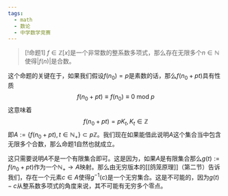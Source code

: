 ```yaml
---
tags:
  - math
  - 数论
  - 中学数学竞赛
---
```


> [!命题1]
> $f \in \mathbb{Z}[x]$是一个非常数的整系数多项式，那么存在无限多个$n\in \mathbb{N}$使得$|f(n)|$是合数。

这个命题的关键在于，如果我们假设$f(n_0)=p$是素数的话，那么$f(n_0+pt)$具有性质$$f(n_0+pt)\equiv f(n_0)\equiv 0 \text{ mod }p$$这意味着$$f(n_0+pt)=pK_t,K_t \in \mathbb{Z}$$即$A:=\{f(n_0+pt),t\in \mathbb{N}_{+}\}\subset p\mathbb{Z}$。我们现在如果能借此说明$A$这个集合当中包含无限多个合数，那么命题1自然也就成立。

这只需要说明$A$不是一个有限集合即可。这是因为，如果$A$是有限集合那么$g(t):=f(n_0+pt)$作为一个$\mathbb{N}_{+}\to A$映射。那么由无穷版本的[[鸽笼原理]]（第二节）告诉我们，存在一个元素$c\in A$使得$g^{-1}(c)$是一个无穷集合。这是不可能的，因为$g(t)-c$从整系数多项式的角度来说，其不可能有无穷多个零点。


